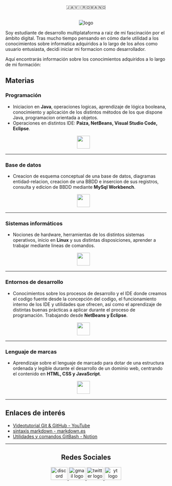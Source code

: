 <div align="center">
🇯​​​​​🇦​​​​​🇻​​​​​🇮​​​​​🇷​​​​​🇴​​​​​🇲​​​​​🇦​​​​​🇳​​​​​🇴 
  
<br>![logo](https://github.com/JaviRomano/imagenes/blob/2af5cc970a24b378db54fdc92aefea8ebe837b10/logo_red.png)

<div align="left">
Soy estudiante de desarrollo multiplataforma a raiz de mi fascinación por el ámbito digital. Tras mucho tiempo pensando en cómo darle utilidad a los conocimientos sobre informatica adquiridos a lo largo de los años como usuario entusiasta, decidi iniciar mi formacion como desarrollador.

Aquí encontrarás información sobre los conocimientos adquiridos a lo largo de mi formación:

## Materias

### Programación
- Iniciacion en **Java**, operaciones logicas, aprendizaje de lógica booleana, conocimiento y aplicación de los distintos métodos de los que dispone Java, programacion orientada a objetos.
- Operaciones en distintos IDE: **Paiza, NetBeans, Visual Studio Code, Eclipse**.
<div align="center">  
   <img src="https://skillicons.dev/icons?i=java,eclipse,vscode" height="40"/>
  <img width="12" />
  
___
<div align="left">
  
### Base de datos
- Creacion de esquema conceptual de una base de datos, diagramas entidad-relacion, creacion de una BBDD e insercion de sus registros, consulta y edicion de BBDD mediante **MySql Workbench**.
<div align="center">  
   <img src="https://skillicons.dev/icons?i=mysql" height="40"/>
  <img width="12" />
  
___
<div align="left">
  
### Sistemas informáticos
- Nociones de hardware, herramientas de los distintos sistemas operativos, inicio en **Linux** y sus distintas disposiciones, aprender a trabajar mediante lineas de comandos.
<div align="center">  
   <img src="https://skillicons.dev/icons?i=linux,ubuntu,kali,mint,windows,powershell" height="40"/>
  <img width="12" />
  
___
<div align="left">
  
### Entornos de desarrollo
- Conocimientos sobre los procesos de desarrollo y el IDE donde creamos el codigo fuente desde la concepción del codigo, el funcionamiento interno de los IDE y utilidades que ofrecen, así como el aprendizaje de distintas buenas prácticas a aplicar durante el proceso de programación. Trabajando desde **NetBeans y Eclipse**.
<div align="center">  
   <img src="https://skillicons.dev/icons?i=python,eclipse,markdown,notion,git,github" height="40"/>
  <img width="12" />
  
___
<div align="left">
  
### Lenguaje de marcas
- Aprendizaje sobre el lenguaje de marcado para dotar de una estructura ordenada y legible durante el desarrollo de un dominio web, centrando el contenido en **HTML, CSS y JavaScript**.
<div align="center">  
   <img src="https://skillicons.dev/icons?i=java,eclipse,vscode,figma" height="40"/>
  <img width="12" />
  
___
<div align="left">
  
## Enlaces de interés
- [Videotutorial Git & GitHub - YouTube](https://www.youtube.com/watch?v=3GymExBkKjE&t=195s)
- [sintaxis markdown - markdown.es](https://markdown.es/sintaxis-markdown/)
- [Utilidades y comandos GitBash - Notion](https://romanes-co.notion.site/git-github-a98210d098604b33be0dc5122662e11d?pvs=4)
***
<div align="center">  
  
## Redes Sociales 
  
<a href="jromano5855" target="_blank">
    <img src="https://raw.githubusercontent.com/maurodesouza/profile-readme-generator/master/src/assets/icons/social/discord/default.svg" width="52" height="40" alt="discord logo"  />
  </a>
<a href="javiromanofotografiaz@gmail.com" target="_blank">
    <img src="https://raw.githubusercontent.com/maurodesouza/profile-readme-generator/master/src/assets/icons/social/gmail/default.svg" width="52" height="40" alt="gmail logo"  />
  </a>
<a href="[Javi_Romano](https://twitter.com/Javi_Romano)" target="_blank">
    <img src="https://raw.githubusercontent.com/maurodesouza/profile-readme-generator/master/src/assets/icons/social/twitter/default.svg" width="52" height="40" alt="twitter logo"  />
</a>
  <a href="[UC-b2fCszcUsN5wbL_KDIkbQ](https://www.youtube.com/channel/UC-b2fCszcUsN5wbL_KDIkbQ)" target="_blank">
    <img src="https://raw.githubusercontent.com/maurodesouza/profile-readme-generator/master/src/assets/icons/social/youtube/default.svg" width="52" height="40" alt="yt logo"  />
  </a>
</div>
